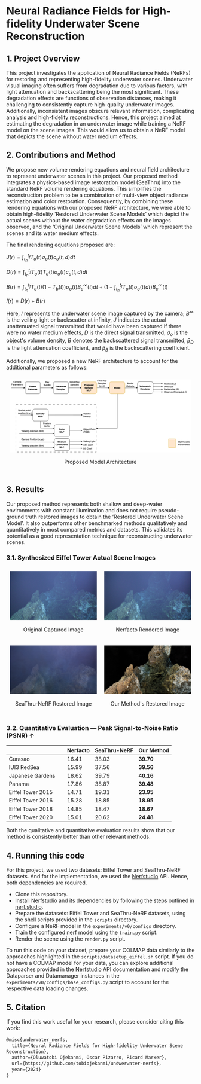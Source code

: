 # **Neural Radiance Fields for High-fidelity Underwater Scene Reconstruction**

## **1. Project Overview**
This project investigates the application of Neural Radiance Fields (NeRFs) for restoring and representing high-fidelity underwater scenes. Underwater visual imaging often suffers from degradation due to various factors, with light attenuation and backscattering being the most significant. These degradation effects are functions of observation distances, making it challenging to consistently capture high-quality underwater images. Additionally, inconsistent images obscure relevant information, complicating analysis and high-fidelity reconstructions. Hence, this project aimed at estimating the degradation in an underwater image while training a NeRF model on the scene images. This would allow us to obtain a NeRF model that depicts the scene without water medium effects.

## **2. Contributions and Method**
We propose new volume rendering equations and neural field architecture to represent underwater scenes in this project. Our proposed method integrates a physics-based image restoration model (SeaThru) into the standard NeRF volume rendering equations. This simplifies the reconstruction problem to be a combination of multi-view object radiance estimation and color restoration. Consequently, by combining these rendering equations with our proposed NeRF architecture, we were able to obtain high-fidelity ‘Restored Underwater Scene Models’ which depict the actual scenes without the water degradation effects on the images observed, and the ‘Original Underwater Scene Models’ which represent the scenes and its water medium effects.

The final rendering equations proposed are:

$J(r) = \int_{t_n}^{t_f} T_o(t)\sigma_o(t)c_o(t, d)dt$

$D(r) = \int_{t_n}^{t_f} T_o(t)T_d(t)\sigma_o(t)c_o(t, d)dt$

$B(r) = \int_{t_n}^{t_f} T_o(t)(1 -T_b(t))\sigma_o(t)B^\infty_c(t)dt + \left(1 - \int_{t_n}^{t_f} T_o(t)\sigma_o(t)dt \right) B^\infty_c(t)$

$I(r) = D(r) + B(r)$

Here, $I$ represents the underwater scene image captured by the camera; $B^\infty$ is the veiling light or backscatter at infinity, $J$ indicates the actual unattenuated signal transmitted that would have been captured if there were no water medium effects, $D$ is the direct signal transmitted, $\sigma_o$ is the object's volume density, $B$ denotes the backscattered signal transmitted, $\beta_D$ is the light attenuation coefficient, and $\beta_B$ is the backscattering coefficient.

Additionally, we proposed a new NeRF architecture to account for the additional parameters as follows:

<div style="display: flex; flex-wrap: wrap; justify-content: space-around;">
  <div style="flex: 1; padding: 10px;">
    <img src="assets/model-architecture.png" alt="Baseline Image" style="width:100%; height:auto;" />
    <p style="text-align: center;">Proposed Model Architecture</p>
  </div>
</div>


## **3. Results**
Our proposed method represents both shallow and deep-water environments with constant illumination and does not require pseudo-ground truth restored images to obtain the ‘Restored Underwater Scene Model’. It also outperforms other benchmarked methods qualitatively and quantitatively in most compared metrics and datasets. This validates its potential as a good representation technique for reconstructing underwater scenes.

### **3.1. Synthesized Eiffel Tower Actual Scene Images**

<div style="display: flex; flex-wrap: wrap; justify-content: space-around;">
  <div style="flex: 1; padding: 10px;">
    <img src="assets/2015/2015_gt_rgb_20150419T042408.000Z.jpg" alt="Baseline Image" style="width:100%; height:auto;" />
    <p style="text-align: center;">Original Captured Image</p>
  </div>
  <div style="flex: 1; padding: 10px;">
    <img src="assets/2015/2015_gt_rgb_20150419T042408.000Z.jpg" alt="Nerfacto Rendered Image" style="width:100%; height:auto;" />
    <p style="text-align: center;">Nerfacto Rendered Image</p>
  </div>
</div>
<div style="display: flex; flex-wrap: wrap; justify-content: space-around;">
  <div style="flex: 1; padding: 10px;">
    <img src="assets/2015/2015_seathrunerf_restored_20150419T042408.000Z.jpg" alt="SeaThru-NeRF Render" style="width:100%; height:auto;" />
    <p style="text-align: center;">SeaThru-NeRF Restored Image</p>
  </div>
  <div style="flex: 1; padding: 10px;">
    <img src="assets/2015/2015_mynerf_restored_20150419T042408.000Z.jpg" alt="Our Method's Render" style="width:100%; height:auto;" />
    <p style="text-align: center;">Our Method's Restored Image</p>
  </div>
</div>


### **3.2. Quantitative Evaluation — Peak Signal-to-Noise Ratio (PSNR) $\uparrow$**

| &nbsp; | &nbsp; | Nerfacto | SeaThru-NeRF | **Our Method** |
|-------|--------|----------|---------------|----------------|
| Curasao | &nbsp; | 16.41 | 38.03 | **39.70** |
| IUI3 RedSea | &nbsp; | 15.99 | 37.56 | **39.56** |
| Japanese Gardens | &nbsp; | 18.62 | 39.79 | **40.16** |
| Panama | &nbsp; | 17.86 | 38.87 | **39.48** |
| Eiffel Tower 2015 | &nbsp; | 14.71 | 19.31 | **23.95** |
| Eiffel Tower 2016 | &nbsp; | 15.28 | 18.85 | **18.95** |
| Eiffel Tower 2018 | &nbsp; | 14.85 | 18.47 | **18.67** |
| Eiffel Tower 2020 | &nbsp; | 15.01 | 20.62 | **24.48** |

Both the qualitative and quantitative evaluation results show that our method is consistently better than other relevant methods.

## **4. Running this code**
For this project, we used two datasets: Eiffel Tower and SeaThru-NeRF datasets. And for the implementation, we used the [Nerfstudio](https://nerf.studio) API. Hence, both dependencies are required. 

- Clone this repository.
- Install Nerfstudio and its dependencies by following the steps outlined in [nerf.studio](https://nerf.studio).
- Prepare the datasets: Eiffel Tower and SeaThru-NeRF datasets, using the shell scripts provided in the `scripts` directory.
- Configure a NeRF model in the `experiments/v0/configs` directory.
- Train the configured nerf model using the `train.py` script.
- Render the scene using the `render.py` script.


To run this code on your dataset, prepare your COLMAP data similarly to the approaches highlighted in the `scripts/datasetup_eiffel.sh` script. If you do not have a COLMAP model for your data, you can explore additional approaches provided in the [Nerfstudio](https://nerf.studio) API documentation and modify the Dataparser and Datamanager instances in the `experiments/v0/configs/base_configs.py` script to account for the respective data loading changes.


## **5. Citation**
If you find this work useful for your research, please consider citing this work:

```
@misc{underwater_nerfs,
  title={Neural Radiance Fields for High-fidelity Underwater Scene Reconstruction},
  author={Oluwatobi Ojekanmi, Oscar Pizarro, Ricard Marxer},
  url={https://github.com/tobiojekanmi/undwerwater-nerfs},
  year={2024}
}
```

